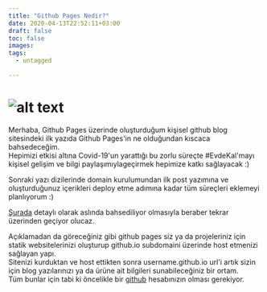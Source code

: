 ```yaml
---
title: "Github Pages Nedir?"
date: 2020-04-13T22:52:11+03:00
draft: false
toc: false
images:
tags:
  - untagged 

--- 
```

# ![alt text](https://pages.github.com/images/logo.svg "Github Pages  ") 

Merhaba, Github Pages üzerinde oluşturduğum kişisel github blog sitesindeki ilk yazıda Github Pages'in ne olduğundan kıscaca bahsedeceğim. \
Hepimizi etkisi altına Covid-19'un yarattığı bu zorlu süreçte #EvdeKal'mayı kişisel gelişim ve bilgi paylaşımıylageçirmek hepimize katkı sağlayacak :)

Sonraki yazı dizilerinde domain kurulumundan ilk post yazımına ve oluşturduğunuz içerikleri deploy etme adımına kadar tüm süreçleri eklemeyi planlıyorum :)

[Şurada](https://pages.github.com/) detaylı olarak aslında bahsediliyor olmasıyla beraber tekrar üzerinden geçiyor olucaz. 

Açıklamadan da göreceğiniz gibi github pages siz ya da projeleriniz için statik websitelerinizi oluşturup github.io subdomaini üzerinde host etmenizi sağlayan yapı.\
Sitenizi kurduktan ve host ettikten sonra username.github.io url'i artık sizin için blog yazılarınızı ya da ürüne ait bilgileri sunabileceğiniz bir ortam.\
Tüm bunlar için tabi ki öncelikle bir [github](https://github.com) hesabınızın olması gerekiyor.




